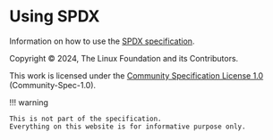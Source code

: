 # Using SPDX

Information on how to use the
[SPDX specification](https://spdx.dev/use/specifications/).

Copyright © 2024, The Linux Foundation and its Contributors.

This work is licensed under the
[Community Specification License 1.0](https://spdx.org/licenses/Community-Spec-1.0.html)
(Community-Spec-1.0).

!!! warning

    This is not part of the specification.
    Everything on this website is for informative purpose only.
